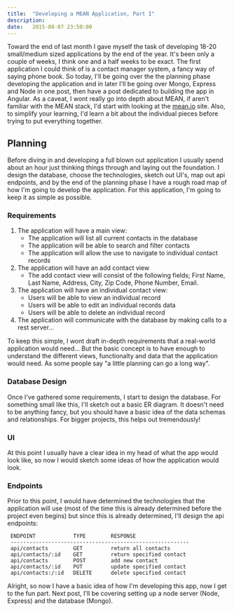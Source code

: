```yaml
---
title:  "Developing a MEAN Application, Part I"
description:
date:   2015-08-07 23:50:00
---
```


Toward the end of last month I gave myself the task of developing 18-20 small/medium sized applications by the end of the year. It's been only a couple of weeks, I think one and a half weeks to be exact. The first application I could think of is a contact manager system, a fancy way of saying phone book. So today, I'll be going over the the planning phase developing the application and in later I'll be going over Mongo, Express and Node in one post, then have a post dedicated to building the app in Angular. As a caveat, I wont really go into depth about MEAN, if aren't familiar with the MEAN stack, I'd start with looking at the [mean.io][mean] site. Also, to simplify your learning, I'd learn a bit about the individual pieces before trying to put everything together.

## Planning
Before diving in and developing a full blown out application I usually spend about an hour just thinking things through and laying out the foundation. I design the database, choose the technologies, sketch out UI's, map out api endpoints, and by the end of the planning phase I have a rough road map of how I'm going to develop the application. For this application, I'm going to keep it as simple as possible.

### Requirements
1.  The application will have a main view:
    * The application will list all current contacts in the database
    * The application will be able to search and filter contacts
    * The application will allow the use to navigate to individual contact records
2.  The application will have an add contact view
    * The add contact view will consist of the following fields; First Name, Last Name, Address, City, Zip Code, Phone Number, Email.
3.  The application will have an individual contact view:
    * Users will be able to view an individual record
    * Users will be able to edit an individual records data
    * Users will be able to delete an individual record
4.  The application will communicate with the database by making calls to a rest server...

To keep this simple, I wont draft in-depth requirements that a real-world application would need... But the basic concept is to have enough to understand the different views, functionalty and data that the application would need. As some people say "a little planning can go a long way".

### Database Design
Once I've gathered some requirements, I start to design the database. For something small like this, I'll sketch out a basic ER diagram. It doesn't need to be anything fancy, but you should have a basic idea of the data schemas and relationships. For bigger projects, this helps out tremendously!

### UI
At this point I usually have a clear idea in my head of what the app would look like, so now I would sketch some ideas of how the application would look.

### Endpoints
Prior to this point, I would have determined the technologies that the application will use (most of the time this is already determined before the project even begins) but since this is already determined, I'll design the api endpoints:

```
 ENDPOINT            TYPE        RESPONSE
 ---------------------------------------------------------
 api/contacts        GET         return all contacts
 api/contacts/:id    GET         return specified contact
 api/contacts        POST        add new contact
 api/contacts/:id    PUT         update specified contact
 api/contacts:/:id   DELETE      delete specified contact
```

Alright, so now I have a basic idea of how I'm developing this app, now I get to the fun part. Next post, I'll be covering setting up a node server (Node, Express) and the database (Mongo).


[mean]: http://mean.io/#!/
[jekyll]:    http://jekyllrb.com
